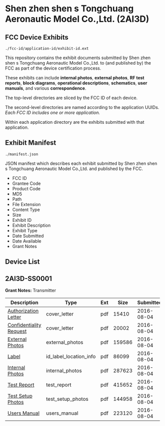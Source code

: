 # Shen zhen shen s Tongchuang Aeronautic Model Co.,Ltd. (2AI3D)
## FCC Device Exhibits

```
./fcc-id/application-id/exhibit-id.ext
```

This repository contains the exhibit documents submitted by Shen zhen shen s Tongchuang Aeronautic Model Co.,Ltd. to (and published by) the FCC as part of the device certification process.

These exhibits can include **internal photos**, **external photos**, **RF test reports**, **block diagrams**, **operational descriptions**, **schematics**, **user manuals**, and various **correspondence**.

The top-level directories are sliced by the FCC ID of each device.

The second-level directories are named according to the application UUIDs. *Each FCC ID includes one or more application.*

Within each application directory are the exhibits submitted with that application. 

## Exhibit Manifest

```
./manifest.json
```

JSON manifest which describes each exhibit submitted by Shen zhen shen s Tongchuang Aeronautic Model Co.,Ltd. and published by the FCC.

- FCC ID
- Grantee Code
- Product Code
- MD5
- Path
- File Extension
- Content Type
- Size
- Exhibit ID
- Exhibit Description
- Exhibit Type
- Date Submitted
- Date Available
- Grant Notes

## Device List
## 2AI3D-SS0001
**Grant Notes:** Transmitter

| Description | Type | Ext | Size | Submitted | Available |
| ----------- | ---- | --- | ---- | --------- | --------- |
| [Authorization Letter](2AI3D-SS0001/4e9f0b6a372f1fbe2aea8c0ae84f0f9b/3088508.pdf) | cover_letter | pdf | 15410 | 2016-08-04 | 2016-08-04 |
| [Confidentiality Request](2AI3D-SS0001/4e9f0b6a372f1fbe2aea8c0ae84f0f9b/3088509.pdf) | cover_letter | pdf | 20002 | 2016-08-04 | 2016-08-04 |
| [External Photos](2AI3D-SS0001/4e9f0b6a372f1fbe2aea8c0ae84f0f9b/3088504.pdf) | external_photos | pdf | 159586 | 2016-08-04 | 2016-08-04 |
| [Label](2AI3D-SS0001/4e9f0b6a372f1fbe2aea8c0ae84f0f9b/3088510.pdf) | id_label_location_info | pdf | 86099 | 2016-08-04 | 2016-08-04 |
| [Internal Photos](2AI3D-SS0001/4e9f0b6a372f1fbe2aea8c0ae84f0f9b/3088505.pdf) | internal_photos | pdf | 287623 | 2016-08-04 | 2016-08-04 |
| [Test Report](2AI3D-SS0001/4e9f0b6a372f1fbe2aea8c0ae84f0f9b/3088511.pdf) | test_report | pdf | 415652 | 2016-08-04 | 2016-08-04 |
| [Test Setup Photos](2AI3D-SS0001/4e9f0b6a372f1fbe2aea8c0ae84f0f9b/3088506.pdf) | test_setup_photos | pdf | 144958 | 2016-08-04 | 2016-08-04 |
| [Users Manual](2AI3D-SS0001/4e9f0b6a372f1fbe2aea8c0ae84f0f9b/3088507.pdf) | users_manual | pdf | 223120 | 2016-08-04 | 2016-08-04 |
